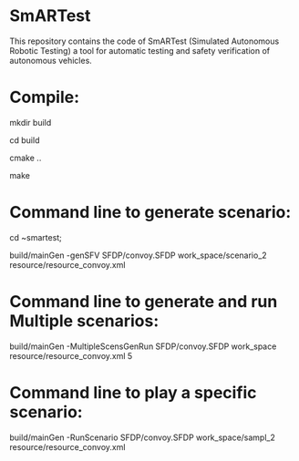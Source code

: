 # SmARTest
This repository contains the code of SmARTest (Simulated Autonomous Robotic Testing) a tool for automatic testing and safety verification of autonomous vehicles.




# Compile:
mkdir build

cd build

cmake ..

make


# Command line to generate scenario:
cd ~smartest;

build/mainGen -genSFV SFDP/convoy.SFDP work_space/scenario_2 resource/resource_convoy.xml

# Command line to generate and run Multiple scenarios:
build/mainGen -MultipleScensGenRun SFDP/convoy.SFDP work_space resource/resource_convoy.xml 5

# Command line to play a specific scenario:
build/mainGen -RunScenario SFDP/convoy.SFDP work_space/sampl_2 resource/resource_convoy.xml
